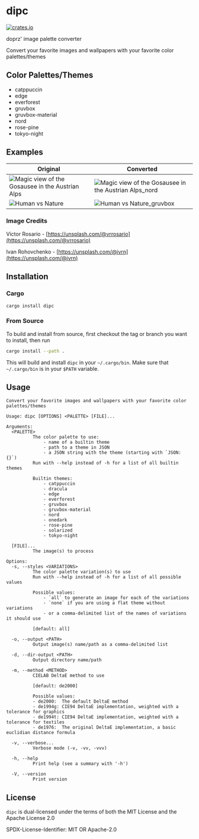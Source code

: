 # dipc

[![crates.io](https://img.shields.io/crates/v/dipc)](https://crates.io/crates/dipc)

doprz' image palette converter

Convert your favorite images and wallpapers with your favorite color palettes/themes

## Color Palettes/Themes

- catppuccin
- edge
- everforest
- gruvbox
- gruvbox-material
- nord
- rose-pine
- tokyo-night

## Examples

| Original | Converted |
| -------- | --------- |
| ![Magic view of the Gosausee in the Austrian Alps](images/ivan-rohovchenko-pkLBb75JnHc-unsplash.jpg) | ![Magic view of the Gosausee in the Austrian Alps_nord](images/ivan-rohovchenko-pkLBb75JnHc-unsplash_nord-Polar-Night-Snow-Storm-Frost.png) |
| ![Human vs Nature](images/victor-rosario-pa9sROVpkgQ-unsplash.jpg) | ![Human vs Nature_gruvbox](images/victor-rosario-pa9sROVpkgQ-unsplash_gruvbox-Dark-mode-Light-mode.png) |

### Image Credits

Victor Rosario - [https://unsplash.com/@vrrosario](https://unsplash.com/@vrrosario)

Ivan Rohovchenko - [https://unsplash.com/@ivrn](https://unsplash.com/@ivrn)

## Installation

### Cargo

```sh
cargo install dipc
```

### From Source

To build and install from source, first checkout the tag or branch you want to install, then run
```sh
cargo install --path .
```
This will build and install `dipc` in your `~/.cargo/bin`. Make sure that `~/.cargo/bin` is in your `$PATH` variable.

## Usage

```
Convert your favorite images and wallpapers with your favorite color palettes/themes

Usage: dipc [OPTIONS] <PALETTE> [FILE]...

Arguments:
  <PALETTE>
          The color palette to use:
              - name of a builtin theme
              - path to a theme in JSON
              - a JSON string with the theme (starting with `JSON: {}`)
          Run with --help instead of -h for a list of all builtin themes

          Builtin themes:
              - catppuccin
              - dracula
              - edge
              - everforest
              - gruvbox
              - gruvbox-material
              - nord
              - onedark
              - rose-pine
              - solarized
              - tokyo-night

  [FILE]...
          The image(s) to process

Options:
  -s, --styles <VARIATIONS>
          The color palette variation(s) to use
          Run with --help instead of -h for a list of all possible values

          Possible values:
              - `all` to generate an image for each of the variations
              - `none` if you are using a flat theme without variations
              - or a comma-delimited list of the names of variations it should use

          [default: all]

  -o, --output <PATH>
          Output image(s) name/path as a comma-delimited list

  -d, --dir-output <PATH>
          Output directory name/path

  -m, --method <METHOD>
          CIELAB DeltaE method to use

          [default: de2000]

          Possible values:
          - de2000:  The default DeltaE method
          - de1994g: CIE94 DeltaE implementation, weighted with a tolerance for graphics
          - de1994t: CIE94 DeltaE implementation, weighted with a tolerance for textiles
          - de1976:  The original DeltaE implementation, a basic euclidian distance formula

  -v, --verbose...
          Verbose mode (-v, -vv, -vvv)

  -h, --help
          Print help (see a summary with '-h')

  -V, --version
          Print version
```

## License

`dipc` is dual-licensed under the terms of both the MIT License and the Apache License 2.0

SPDX-License-Identifier: MIT OR Apache-2.0
